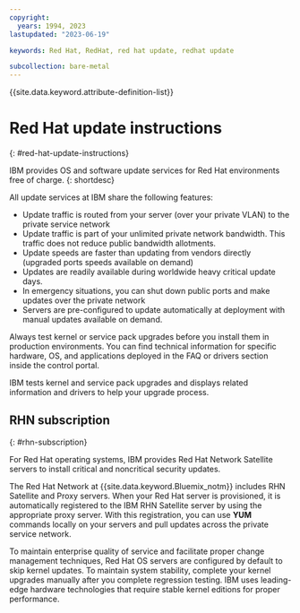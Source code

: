 ```yaml
---
copyright:
  years: 1994, 2023
lastupdated: "2023-06-19"

keywords: Red Hat, RedHat, red hat update, redhat update

subcollection: bare-metal
---
```


{{site.data.keyword.attribute-definition-list}}

# Red Hat update instructions
{: #red-hat-update-instructions}

IBM provides OS and software update services for Red Hat environments free of charge.
{: shortdesc}

All update services at IBM share the following features:

* Update traffic is routed from your server (over your private VLAN) to the private service network
* Update traffic is part of your unlimited private network bandwidth. This traffic does not reduce public bandwidth allotments.
* Update speeds are faster than updating from vendors directly (upgraded ports speeds available on demand)
* Updates are readily available during worldwide heavy critical update days.
* In emergency situations, you can shut down public ports and make updates over the private network
* Servers are pre-configured to update automatically at deployment with manual updates available on demand.

Always test kernel or service pack upgrades before you install them in production environments. You can find technical information for specific hardware, OS, and applications deployed in the FAQ or drivers section inside the control portal.

IBM tests kernel and service pack upgrades and displays related information and drivers to help your upgrade process.

## RHN subscription
{: #rhn-subscription}

For Red Hat operating systems, IBM provides Red Hat Network Satellite servers to install critical and noncritical security updates.

The Red Hat Network at {{site.data.keyword.Bluemix_notm}} includes RHN Satellite and Proxy servers. When your Red Hat server is provisioned, it is automatically registered to the IBM RHN Satellite server by using the appropriate proxy server. With this registration, you can use **YUM** commands locally on your servers and pull updates across the private service network.

To maintain enterprise quality of service and facilitate proper change management techniques, Red Hat OS servers are configured by default to skip kernel updates. To maintain system stability, complete your kernel upgrades manually after you complete regression testing. IBM uses leading-edge hardware technologies that require stable kernel editions for proper performance.

